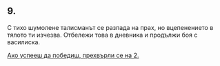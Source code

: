 ## 9.

С тихо шумолене талисманът се разпада на прах, но вцепенението в
тялото ти изчезва. Отбележи това в дневника и продължи боя с
василиска.

[Ако успееш да победиш, прехвърли се на 2.](./2)
